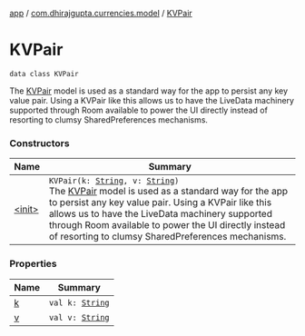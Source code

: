 [app](../../index.md) / [com.dhirajgupta.currencies.model](../index.md) / [KVPair](./index.md)

# KVPair

`data class KVPair`

The [KVPair](./index.md) model is used as a standard way for the app to persist any key value pair. Using a KVPair like this
allows us to have the LiveData machinery supported through Room available to power the UI directly instead of
resorting to clumsy SharedPreferences mechanisms.

### Constructors

| Name | Summary |
|---|---|
| [&lt;init&gt;](-init-.md) | `KVPair(k: `[`String`](https://kotlinlang.org/api/latest/jvm/stdlib/kotlin/-string/index.html)`, v: `[`String`](https://kotlinlang.org/api/latest/jvm/stdlib/kotlin/-string/index.html)`)`<br>The [KVPair](./index.md) model is used as a standard way for the app to persist any key value pair. Using a KVPair like this allows us to have the LiveData machinery supported through Room available to power the UI directly instead of resorting to clumsy SharedPreferences mechanisms. |

### Properties

| Name | Summary |
|---|---|
| [k](k.md) | `val k: `[`String`](https://kotlinlang.org/api/latest/jvm/stdlib/kotlin/-string/index.html) |
| [v](v.md) | `val v: `[`String`](https://kotlinlang.org/api/latest/jvm/stdlib/kotlin/-string/index.html) |
